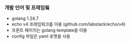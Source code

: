 ### 개발 언어 및 프레임웤
- golang 1.24.7
- echo v4 프레임워크를 이용 (github.com/labstack/echo/v4)
- 프론트 페이지는 golang template을 이용
- config 파일은 yaml 포맷을 사용